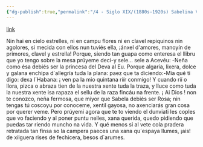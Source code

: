 ```yaml
---
{"dg-publish":true,"permalink":"/4 - Siglo XIX/(1880s-1920s) Sabelina Villar/","tags":["#Siglo_20","central","Pepín_de_Pría","escrito","Gijón","poema"]}
---
```


[link](https://asturies.com/cavedaynava/sabelinavillar.txt)

Nin hai en cielo estrelles, ni en campu flores 
ni en clavel repiquinos nin agolores, 
si mecida con ellos nun tuviés ella, 
¡ánxel d'amores, 
manoyín de primores, 
clavel y estrella! 
Porque, siendo tan guapa como enteresa 
el llibru que yo tengo sobre la mesa 
prúyeme deci-y sele... sele a Acevéu: 
-Neña como ésa 
debiés ser la princesa
del Deva al Eu.
Porque algaría, lixera, dolce y galana
enchipa d´allegría tuda la plana:
paez que ta diciendo:-Mia qué ti digo:
dexa l´Habana:
¡ ven pa la mio quintana
riír conmigo!
Y cuando rií o llora, pizca o abraza
tien de la nuestra xente tuda la traza,
y lluce como tuda la nuestra xente
isa rapaza
el sellu de la raza
fincáu na frente.
¡ Ai Dios ! non te conozco, neña fermosa,
que miyor que Sabela debiés ser Rosa;
nin tengas tú coscoyu por conoceme,
xentil gayosa,
no axenciarás gran cosa
por querer veme.
Pero prúyemi agora que te to viendo
el dunviati les coples que vo faciendo
y al poner puntu nelles, xana querida,
quedo pidiendo
que puedas tar riendo
muncho na vida.
Y qué menos si al vete cola pradera
retratada tan finsa so la campera
paeces una xana qu´espaya llumes,
¡ais! de xilguera
rises de fechicera,
besos d´arumes.